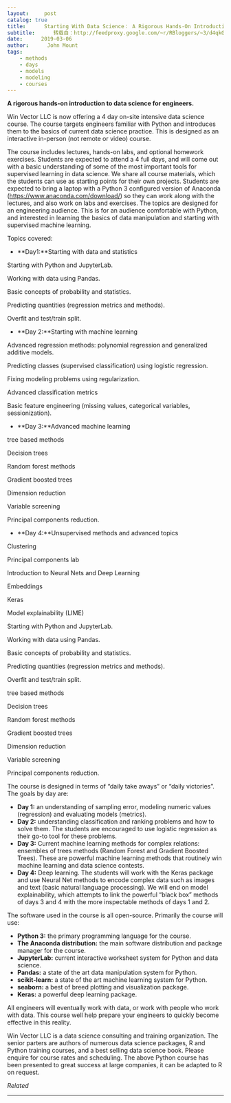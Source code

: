 ```yaml
---
layout:     post
catalog: true
title:      Starting With Data Science： A Rigorous Hands-On Introduction to Data Science for Engineers
subtitle:      转载自：http://feedproxy.google.com/~r/RBloggers/~3/d4qkG4Dgvvw/
date:      2019-03-06
author:      John Mount
tags:
    - methods
    - days
    - models
    - modeling
    - courses
---
```







**A rigorous hands-on introduction to data science for engineers.**


Win Vector LLC is now offering a 4 day on-site intensive data science course. The course targets engineers familiar with Python and introduces them to the basics of current data science practice. This is designed as an interactive in-person (not remote or video) course.




The course includes lectures, hands-on labs, and optional homework exercises. Students are expected to attend a 4 full days, and will come out with a basic understanding of some of the most important tools for supervised learning in data science. We share all course materials, which the students can use as starting points for their own projects. Students are expected to bring a laptop with a Python 3 configured version of Anaconda (https://www.anaconda.com/download/) so they can work along with the lectures, and also work on labs and exercises. The topics are designed for an engineering audience. This is for an audience comfortable with Python, and interested in learning the basics of data manipulation and starting with supervised machine learning.


Topics covered:



- **Day1:**Starting with data and statistics


Starting with Python and JupyterLab.


Working with data using Pandas.


Basic concepts of probability and statistics.


Predicting quantities (regression metrics and methods).


Overfit and test/train split.



- **Day 2:**Starting with machine learning


Advanced regression methods: polynomial regression and generalized additive models.


Predicting classes (supervised classification) using logistic regression.


Fixing modeling problems using regularization.


Advanced classification metrics


Basic feature engineering (missing values, categorical variables, sessionization).



- **Day 3:**Advanced machine learning


tree based methods


Decision trees


Random forest methods


Gradient boosted trees


Dimension reduction


Variable screening


Principal components reduction.



- **Day 4:**Unsupervised methods and advanced topics


Clustering


Principal components lab


Introduction to Neural Nets and Deep Learning


Embeddings


Keras


Model explainability (LIME)







Starting with Python and JupyterLab.


Working with data using Pandas.


Basic concepts of probability and statistics.


Predicting quantities (regression metrics and methods).


Overfit and test/train split.



tree based methods


Decision trees


Random forest methods


Gradient boosted trees


Dimension reduction


Variable screening


Principal components reduction.


The course is designed in terms of “daily take aways” or “daily victories”. The goals by day are:



- **Day 1:** an understanding of sampling error, modeling numeric values (regression) and evaluating models (metrics).
- **Day 2:** understanding classification and ranking problems and how to solve them. The students are encouraged to use logistic regression as their go-to tool for these problems.
- **Day 3:** Current machine learning methods for complex relations: ensembles of trees methods (Random Forest and Gradient Boosted Trees). These are powerful machine learning methods that routinely win machine learning and data science contests.
- **Day 4:** Deep learning. The students will work with the Keras package and use Neural Net methods to encode complex data such as images and text (basic natural language processing). We will end on model explainability, which attempts to link the powerful “black box” methods of days 3 and 4 with the more inspectable methods of days 1 and 2.



The software used in the course is all open-source. Primarily the course will use:



- **Python 3:** the primary programming language for the course.
- **The Anaconda distribution:** the main software distribution and package manager for the course.
- **JupyterLab:** current interactive worksheet system for Python and data science.
- **Pandas:** a state of the art data manipulation system for Python.
- **scikit-learn:** a state of the art machine learning system for Python.
- **seaborn:** a best of breed plotting and visualization package.
- **Keras:** a powerful deep learning package.



All engineers will eventually work with data, or work with people who work with data. This course well help prepare your engineers to quickly become effective in this reality.




Win Vector LLC is a data science consulting and training organization. The senior parters are authors of numerous data science packages, R and Python training courses, and a best selling data science book. Please enquire for course rates and scheduling. The above Python course has been presented to great success at large companies, it can be adapted to R on request.


*Related*








---

